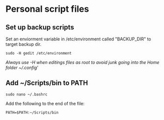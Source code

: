 # Personal script files

## Set up backup scripts

Set an enviorment variable in /etc/environment called "BACKUP_DIR" to target backup dir.

```sudo -H gedit /etc/environment```

_Always use -H when editings files as root to avoid junk going into the Home folder ~/.config_'

## Add ~/Scripts/bin to PATH

```sudo nano ~/.bashrc```

Add the following to the end of the file:

```PATH=$PATH:~/Scripts/bin```